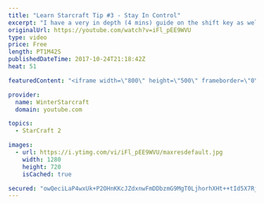 ```yaml
---
title: "Learn Starcraft Tip #3 - Stay In Control"
excerpt: "I have a very in depth (4 mins) guide on the shift key as well here https://www.youtube.com/watch?v=7x9pHr544oY"
originalUrl: https://youtube.com/watch?v=iFl_pEE9WVU
type: video
price: Free
length: PT1M42S
publishedDateTime: 2017-10-24T21:18:42Z
heat: 51

featuredContent: "<iframe width=\"800\" height=\"500\" frameborder=\"0\" src=\"https://www.youtube.com/embed/iFl_pEE9WVU\" allow=\"accelerometer; autoplay; encrypted-media; gyroscope; picture-in-picture\" allowfullscreen></iframe>"

provider:
  name: WinterStarcraft
  domain: youtube.com

topics:
  - StarCraft 2

images:
  - url: https://i.ytimg.com/vi/iFl_pEE9WVU/maxresdefault.jpg
    width: 1280
    height: 720
    isCached: true

secured: "owQeciLaP4wxUk+P2OHnKKcJZdxnwFmDDbzmG9MgT0LjhorhXHt++tId5X7RjFvBhHMctoPdoYBd7n8vgG1/74XIdW20sQ9GCwLHUMMqVTMljIfRTFultpsLh3RNYZQ5m303b6iZ1wJx0wTvq5SHn5g5jJWJfCPMim2ceHF912re0PGj6D+jbdM2umBVGdvfNhxIkNerkyVCri8+kJOFUxzHPU9Tz8O6uHz4lZjt1IjcNBpxN+V9SUfJT1d22Tp4oBK+Gdn/+1f51oiaKShzUrpZRKyzEZHG0lb0ELlAkyhDoVxObTrUJlHDDNUv2hEKK3zRIV9M+m4Cu6ieyAC2E81dFb+W6ycN8hNC7Id67q3XHS5VtyVHs0kDo+NUSAiEEPNogli+zPurL0TA9NhjUzQJz0QO5DkBik8TTLhgosw=;S39nFI2r2ZPpvP7FNm0dhg=="
---
```


